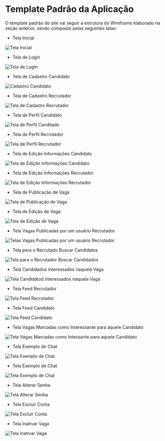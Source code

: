 # Template Padrão da Aplicação

O template padrão do site vai seguir a estrutura do Wireframe elaborado na seção anterior, sendo composto pelas seguintes telas:

- Tela Inicial

![Tela Inicial](img/templates-ui/home-page.png)

- Tela de Login

![Tela de Login](img/templates-ui/login-page.png)

- Tela de Cadastro Candidato

![Cadastro Candidato](img/templates-ui/cadastro-candidato.png)

- Tela de Cadastro Recrutador

![Tela de Cadastro Recrutador](img/templates-ui/cadastro-page.png)

- Tela de Perfil Candidato

![Tela de Perfil Canditado](img/templates-ui/perfil-candidato.png)

- Tela de Perfil Recrutador

![Tela de Perfil Recrutador](img/templates-ui/perfil-recrutador.png)

- Tela de Edição Informações Candidato

![Tela de Edição Informações Candidato](img/templates-ui/editar-infos.png)

- Tela de Edição Informações Recrutador

![Tela de Edição Informações Recrutador](img/templates-ui/editar-infos-2.png)

- Tela de Publicação de Vaga

![Tela de Publicação de Vaga](img/templates-ui/publicar-vaga.png)

- Tela de Edição de Vaga

![Tela de Edição de Vaga](img/templates-ui/editar-vaga.png)

- Tela Vagas Publicadas por um usuário Recrutador

![Telas Vagas Publicadas por um usuário Recrutador](img/templates-ui/recrutador-minhas-vagas.png)

- Tela para o Recrutado Buscar Candidatos

![Tela para o Recrutador Buscar Candidados](img/templates-ui/recrutador-buscar-candidatos.png)

- Tela Candidados Interessados naquela Vaga

![Tela Candidatod Interessados naquela Vaga](img/templates-ui/candidatos-interessados.png)

- Tela Feed Recrutador

![Tela Feed Recrutador](img/templates-ui/feed-recrutador.png)

- Tela Feed Candidato

![Tela Feed Candidato](img/templates-ui/feed-candidato.png)

- Tela Vagas Marcadas como Interessante para aquele Candidato

![Tela Vagas Marcadas como Intessante para aquele Candidato](img/templates-ui/cadastro-vagas-interessei.png)

- Tela Exemplo de Chat

![Tela Exemplo de Chat](img/templates-ui/chat-1.png)

- Tela Exemplo de Chat

![Tela Exemplo de Chat](img/templates-ui/chat-2.png)

- Tela Alterar Senha

![Tela Alterar Senha](img/templates-ui/alterar-senha.png)

- Tela Excluir Conta

![Tela Excluir Conta](img/templates-ui/exluir-conta.png)

- Tela Inativar Vaga

![Tela Inativar Vaga](img/templates-ui/inativar-vaga.png)
